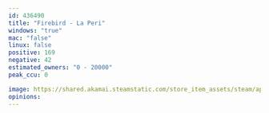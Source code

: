 ```yaml
---
id: 436490
title: "Firebird - La Peri"
windows: "true"
mac: "false"
linux: false
positive: 169
negative: 42
estimated_owners: "0 - 20000"
peak_ccu: 0

image: https://shared.akamai.steamstatic.com/store_item_assets/steam/apps/436490/header.jpg?t=1560517919
opinions:
---
```

